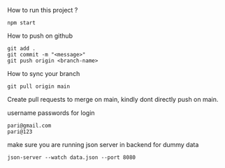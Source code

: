 How to run this project ?
```
npm start
```

How to push on github
```
git add .
git commit -m "<message>"
git push origin <branch-name>
```

How to sync your branch
```
git pull origin main
```

Create pull requests to merge on main, kindly dont directly push on main.

username passwords for login
```
pari@gmail.com
pari@123
```

make sure you are running json server in backend for dummy data 
```
json-server --watch data.json --port 8080
```
